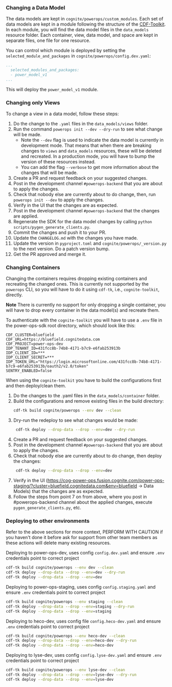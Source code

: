 ### Changing a Data Model

The data models are kept in `cognite/powerops/custom_modules`. Each set of data models are kept in a
module following the structure of the [CDF-Toolkit](https://developer.cognite.com/sdks/toolkit/). In each
module, you will find the data model files in the `data_models` resource folder. Each container, view, data model,
and space are kept in separate files, one file for one resource.

You can control which module is deployed by setting the `selected_module_and_packages` in
`cognite/powerops/config.dev.yaml`:

```yaml
...
  selected_modules_and_packages:
  - power_model_v1
...
```
This will deploy the `power_model_v1` module.

### Changing only Views

To change a view in a data model, follow these steps:

1. Do the change to the `.yaml` files in the `data_models/views` folder.
2. Run the command `powerops init --dev --dry-run` to see what change will be made.
   -  Note the `--dev` flag is used to indicate the data model is currently in development mode.
      That means that when there are breaking changes to `views` and `data_models` resources, these will
      be deleted and recreated. In a production mode, you will have to bump the version of these resources
      instead.
   - You can add the flag `--verbose` to get more information about the changes that will be made.
3. Create a PR and request feedback on your suggested changes.
4. Post in the development channel `#powerops-backend` that you are about to apply the changes.
5. Check that nobody else are currently about to do change, then, run `powerops init --dev` to apply the changes.
6. Verify in the UI that the changes are as expected.
7. Post in the development channel `#powerops-backend` that the changes are applied.
8. Regenerate the SDK for the data model changes by calling `python scripts/pygen_generate_clients.py`.
9. Commit the changes and push it to your PR.
10. Update the `CHANGELOG.md` with the changes you have made.
11. Update the version in `pyproject.toml` and `cognite/powerops/_version.py` to the next version. Do a patch version bump.
12. Get the PR approved and merge it.


### Changing Containers
Changing the containers requires dropping existing containers and recreating the changed ones. This is currently
not supported by the `powerops` CLI, so you will have to do it using `cdf-tk`, i.e., `cognite-toolkit`, directly.

**Note** There is currently no support for only dropping a single container, you will have to drop every container
in the data model(s) and recreate them.

To authenticate with the `cognite-toolkit` you will have to use a `.env` file in the power-ops-sdk root directory,
which should look like this:
```dotenv
CDF_CLUSTER=bluefield
CDF_URL=https://bluefield.cognitedata.com
CDF_PROJECT=power-ops-dev
IDP_TENANT_ID=431fcc8b-74b8-4171-b7c9-e6fab253913b
IDP_CLIENT_ID=***
IDP_CLIENT_SECRET=***
IDP_TOKEN_URL="https://login.microsoftonline.com/431fcc8b-74b8-4171-b7c9-e6fab253913b/oauth2/v2.0/token"
SENTRY_ENABLED=false
```

When using the `cognite-toolkit` you have to build the configurations first and then deploy/clean them.

1. Do the changes to the .yaml files in the `data_models/container` folder.
2. Build the configurations and remove existing files in the build directory:
   ```bash
   cdf-tk build cognite/powerops --env dev --clean
   ```
3. Dry-run the redeploy to see what changes would be made:
   ```bash
    cdf-tk deploy --drop-data --drop --env=dev --dry-run
    ```
4. Create a PR and request feedback on your suggested changes.
5. Post in the development channel `#powerops-backend` that you are about to apply the changes.
6. Check that nobody else are currently about to do change, then deploy the changes:
   ```bash
    cdf-tk deploy --drop-data --drop --env=dev
    ```
7. Verify in the UI (https://cog-power-ops.fusion.cognite.com/power-ops-staging/?cluster=bluefield.cognitedata.com&env=bluefield -> Data Models) that the changes are as expected.
8. Follow the steps from point 7 on from above, where you post in #powerops-backend channel about the applied changes, execute `pygen_generate_clients.py`, etc.

### Deploying to other environments

Refer to the above sections for more context, PERFORM WITH CAUTION if you haven't done it before ask for support from other team members as these actions will delete many existing resources.

Deploying to power-ops-dev, uses config `config.dev.yaml` and ensure `.env` credentials point to correct project

   ```bash
   cdf-tk build cognite/powerops --env dev --clean
   cdf-tk deploy --drop-data --drop --env=dev --dry-run
   cdf-tk deploy --drop-data --drop --env=dev
   ```

Deploying to power-ops-staging, uses config `config.staging.yaml` and ensure `.env` credentials point to correct project

   ```bash
   cdf-tk build cognite/powerops --env staging --clean
   cdf-tk deploy --drop-data --drop --env=staging --dry-run
   cdf-tk deploy --drop-data --drop --env=staging
   ```

Deploying to heco-dev, uses config file `config.heco-dev.yaml` and ensure `.env` credentials point to correct project

   ```bash
   cdf-tk build cognite/powerops --env heco-dev --clean
   cdf-tk deploy --drop-data --drop --env=heco-dev --dry-run
   cdf-tk deploy --drop-data --drop --env=heco-dev
   ```

Deploying to lyse-dev, uses config `config.lyse-dev.yaml` and ensure `.env` credentials point to correct project

   ```bash
   cdf-tk build cognite/powerops --env lyse-dev --clean
   cdf-tk deploy --drop-data --drop --env=lyse-dev --dry-run
   cdf-tk deploy --drop-data --drop --env=lyse-dev
   ```
